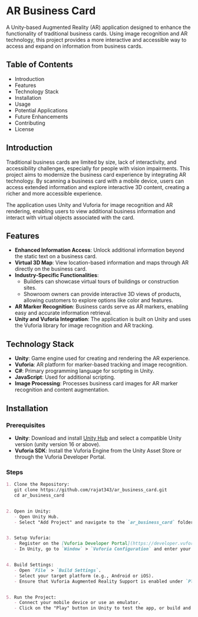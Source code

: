 # AR Business Card

A Unity-based Augmented Reality (AR) application designed to enhance the functionality of 
traditional business cards. Using image recognition and AR technology, this project provides 
a more interactive and accessible way to access and expand on information from business cards.

## Table of Contents

- Introduction
- Features
- Technology Stack
- Installation
- Usage
- Potential Applications
- Future Enhancements
- Contributing
- License


## Introduction

Traditional business cards are limited by size, lack of interactivity, and accessibility 
challenges, especially for people with vision impairments. This project aims to modernize 
the business card experience by integrating AR technology. By scanning a business card with 
a mobile device, users can access extended information and explore interactive 3D content, 
creating a richer and more accessible experience.

The application uses Unity and Vuforia for image recognition and AR rendering, enabling 
users to view additional business information and interact with virtual objects associated 
with the card.


## Features

- **Enhanced Information Access**: Unlock additional information beyond the static text 
  on a business card.
- **Virtual 3D Map**: View location-based information and maps through AR directly on the 
  business card.
- **Industry-Specific Functionalities**:
  - Builders can showcase virtual tours of buildings or construction sites.
  - Showroom owners can provide interactive 3D views of products, allowing customers to 
    explore options like color and features.
- **AR Marker Recognition**: Business cards serve as AR markers, enabling easy and accurate 
  information retrieval.
- **Unity and Vuforia Integration**: The application is built on Unity and uses the Vuforia 
  library for image recognition and AR tracking.


## Technology Stack

- **Unity**: Game engine used for creating and rendering the AR experience.
- **Vuforia**: AR platform for marker-based tracking and image recognition.
- **C#**: Primary programming language for scripting in Unity.
- **JavaScript**: Used for additional scripting.
- **Image Processing**: Processes business card images for AR marker recognition and 
  content augmentation.



## Installation

### Prerequisites

- **Unity**: Download and install [Unity Hub](https://unity.com/download) and select a 
  compatible Unity version (unity version 16 or above).
- **Vuforia SDK**: Install the Vuforia Engine from the Unity Asset Store or through the 
  Vuforia Developer Portal.


### Steps

```markdown
1. Clone the Repository:
   git clone https://github.com/rajat343/ar_business_card.git
   cd ar_business_card


2. Open in Unity:
   - Open Unity Hub.
   - Select "Add Project" and navigate to the `ar_business_card` folder to open the project in Unity.


3. Setup Vuforia:
   - Register on the [Vuforia Developer Portal](https://developer.vuforia.com/) and obtain a license key.
   - In Unity, go to `Window` > `Vuforia Configuration` and enter your license key.


4. Build Settings:
   - Open `File` > `Build Settings`.
   - Select your target platform (e.g., Android or iOS).
   - Ensure that Vuforia Augmented Reality Support is enabled under `Player Settings`.


5. Run the Project:
   - Connect your mobile device or use an emulator.
   - Click on the "Play" button in Unity to test the app, or build and deploy it to a device for a full experience.



